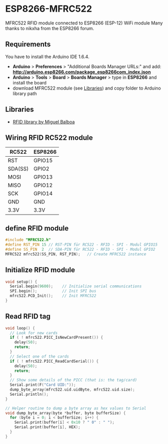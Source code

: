 # ESP8266-MFRC522
MFRC522 RFID module connected to ESP8266 (ESP-12) WiFi module
Many thanks to nikxha from the ESP8266 forum.

## Requirements
You have to install the Arduino IDE 1.6.4.
* **Arduino** > **Preferences** > "Additional Boards Manager URLs:" and add: **http://arduino.esp8266.com/package_esp8266com_index.json**
* **Arduino** > **Tools** > **Board** > **Boards Manager** > type in **ESP8266** and install the board
* download MFRC522 module (see [Libraries](#libraries)) and copy folder to Arduino library path

## Libraries
* [RFID library by Miguel Balboa](https://github.com/miguelbalboa/rfid)

## Wiring RFID RC522 module
| RC522     | ESP8266 | 
| --------- |---------|
| RST       | GPIO15  |
| SDA(SS)   | GPIO2   | 
| MOSI      | GPIO13  |
| MISO      | GPIO12  |
| SCK       | GPIO14  |
| GND       | GND     |
| 3.3V      | 3.3V    |

## define RFID module
```c
#include "MFRC522.h"
#define RST_PIN	15 // RST-PIN für RC522 - RFID - SPI - Modul GPIO15 
#define SS_PIN	2  // SDA-PIN für RC522 - RFID - SPI - Modul GPIO2 
MFRC522 mfrc522(SS_PIN, RST_PIN);	// Create MFRC522 instance
```

## Initialize RFID module
```c
void setup() {
  Serial.begin(9600);    // Initialize serial communications
  SPI.begin();	         // Init SPI bus
  mfrc522.PCD_Init();    // Init MFRC522
}
```

## Read RFID tag
```c
void loop() { 
  // Look for new cards
  if ( ! mfrc522.PICC_IsNewCardPresent()) {
    delay(50);
    return;
  }
  // Select one of the cards
  if ( ! mfrc522.PICC_ReadCardSerial()) {
    delay(50);
    return;
  }
  // Show some details of the PICC (that is: the tag/card)
  Serial.print(F("Card UID:"));
  dump_byte_array(mfrc522.uid.uidByte, mfrc522.uid.size);
  Serial.println();
}

// Helper routine to dump a byte array as hex values to Serial
void dump_byte_array(byte *buffer, byte bufferSize) {
  for (byte i = 0; i < bufferSize; i++) {
    Serial.print(buffer[i] < 0x10 ? " 0" : " ");
    Serial.print(buffer[i], HEX);
  }
}
```
